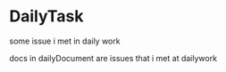 # DailyTask
some issue i met in daily work

docs in dailyDocument are issues that i met at dailywork
